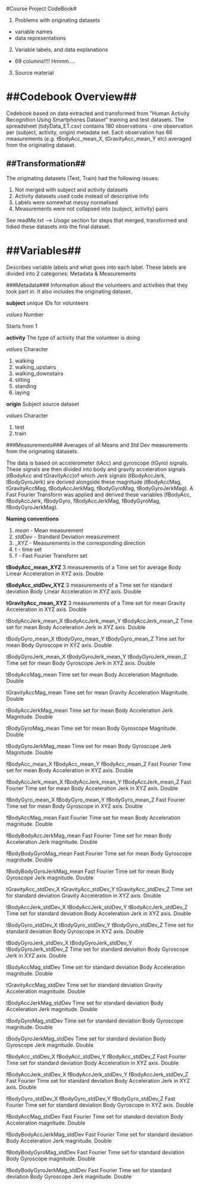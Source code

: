 #Course Project CodeBook#

1. Problems with originating datasets 
 - variable names 
 - data representations 
 
 2. Variable labels, and data explanations 
 - 69 columns!!!! Hmmm....
 
 3. Source material

##Codebook Overview##
==========================================
Codebook based on data extracted and transformed from "Human Activity Recognition Using Smartphones Dataset" training and test datasets.
The spreadsheet (tidyData_ET.csv) contains 180 observations - one observation per (subject, activity, origin) metadata set.
Each observation has 66 measurements (e.g. tBodyAcc_mean_X, tGravityAcc_mean_Y etc) averaged from the originating dataset. 

##Transformation##
-----------------------------------------
The originating datasets (Test, Train) had the following issues:
1. Not merged with subject and activity datasets
2. Activity datasets used code instead of descriptive info
3. Labels were somewhat messy normalised 
4. Measurements were not collapsed into (subject, activity) pairs

See readMe.txt	--> *Usage* section for steps that merged, transformed and tidied these datasets into the final dataset.

##Variables##
==========================================
Describes variable labels and what goes into each label.
These labels are divided into 2 categories: Metadata & Measurements 

###Metadata###
Information about the volunteers and activities that they took part in. It also includes the originating dataset. 

**subject**
unique IDs for volunteers 

*values*
Number 

Starts from 1 

**activity**
The type of activity that the volunteer is doing 

*values*
Character 

1. walking
2. walking_upstairs
3. walking_downstairs 
4. sitting
5. standing
6. laying

**origin**
Subject source dataset

*values*
Character 

1. test
2. train


###Measurements###
Averages of all Means and Std Dev measurements from the originating datasets. 

The data is based on accelerometer (tAcc) and gyroscope (tGyro) signals. These signals are then divided into body and gravity acceleration signals (tBodyAcc and tGravityAcc)of which Jerk signals (tBodyAccJerk, tBodyGyroJerk) are derived alongside these magnitude (tBodyAccMag, tGravityAccMag, tBodyAccJerkMag, tBodyGyroMag, tBodyGyroJerkMag). A Fast Fourier Transform was applied and derived these variables (fBodyAcc, fBodyAccJerk, fBodyGyro, fBodyAccJerkMag, fBodyGyroMag, fBodyGyroJerkMag).

**Naming conventions** 
1. _mean_ - Mean measurement
2. _stdDev_ - Standard Deviation measurement
3. _XYZ - Measurements in the corresponding direction
4. t - time set
5. f - Fast Fourier Transform set 

**tBodyAcc_mean_XYZ**
3 measurements of a Time set for average Body Linear Acceleration in XYZ axis.
Double 

**tBodyAcc_stdDev_XYZ**
3 measurements of a Time set for standard deviation Body Linear Acceleration in XYZ axis. 
Double 
	
**tGravityAcc_mean_XYZ**
3 measurements of a Time set for mean Gravity Acceleration in XYZ axis. 
Double 

tBodyAccJerk_mean_X
tBodyAccJerk_mean_Y
tBodyAccJerk_mean_Z
Time set for mean Body Acceleration Jerk in XYZ axis. 
Double 

tBodyGyro_mean_X
tBodyGyro_mean_Y
tBodyGyro_mean_Z
Time set for mean Body Gyroscope in XYZ axis. 
Double 

tBodyGyroJerk_mean_X
tBodyGyroJerk_mean_Y
tBodyGyroJerk_mean_Z
Time set for mean Body Gyroscope Jerk in XYZ axis. 
Double 

tBodyAccMag_mean
Time set for mean Body Acceleration Magnitude.
Double 

tGravityAccMag_mean
Time set for mean Gravity Acceleration Magnitude. 
Double 

tBodyAccJerkMag_mean
Time set for mean Body Acceleration Jerk Magnitude. 
Double 

tBodyGyroMag_mean
Time set for mean Body Gyroscope Magnitude. 
Double 

tBodyGyroJerkMag_mean
Time set for mean Body Gyroscope Jerk Magnitude.
Double 

fBodyAcc_mean_X
fBodyAcc_mean_Y
fBodyAcc_mean_Z
Fast Fourier Time set for mean Body Acceleration in XYZ axis.
Double 

fBodyAccJerk_mean_X
fBodyAccJerk_mean_Y
fBodyAccJerk_mean_Z
Fast Fourier Time set for mean Body Acceleration Jerk in XYZ axis.
Double 

fBodyGyro_mean_X
fBodyGyro_mean_Y
fBodyGyro_mean_Z
Fast Fourier Time set for mean Body Gyroscope in XYZ axis.
Double 

fBodyAccMag_mean
Fast Fourier Time set for mean Body Acceleration magnitude.
Double 

fBodyBodyAccJerkMag_mean
Fast Fourier Time set for mean Body Acceleration Jerk magnitude.
Double 

fBodyBodyGyroMag_mean
Fast Fourier Time set for mean Body Gyroscope magnitude.
Double 

fBodyBodyGyroJerkMag_mean
Fast Fourier Time set for mean Body Gyroscope Jerk magnitude.
Double 

tGravityAcc_stdDev_X
tGravityAcc_stdDev_Y
tGravityAcc_stdDev_Z
Time set for standard deviation Gravity Acceleration in XYZ axis. 
Double 

tBodyAccJerk_stdDev_X
tBodyAccJerk_stdDev_Y
tBodyAccJerk_stdDev_Z
Time set for standard deviation Body Acceleration Jerk in XYZ axis. 
Double 

tBodyGyro_stdDev_X
tBodyGyro_stdDev_Y
tBodyGyro_stdDev_Z
Time set for standard deviation Body Gyroscope in XYZ axis. 
Double 

tBodyGyroJerk_stdDev_X
tBodyGyroJerk_stdDev_Y
tBodyGyroJerk_stdDev_Z
Time set for standard deviation Body Gyroscope Jerk in XYZ axis. 
Double 

tBodyAccMag_stdDev
Time set for standard deviation Body Acceleration magnitude. 
Double 

tGravityAccMag_stdDev
Time set for standard deviation Gravity Acceleration magnitude. 
Double 

tBodyAccJerkMag_stdDev
Time set for standard deviation Body Acceleration Jerk magnitude. 
Double 

tBodyGyroMag_stdDev
Time set for standard deviation Body Gyroscope magnitude. 
Double 

tBodyGyroJerkMag_stdDev
Time set for standard deviation Body Gyroscope Jerk magnitude. 
Double 

fBodyAcc_stdDev_X
fBodyAcc_stdDev_Y
fBodyAcc_stdDev_Z
Fast Fourier Time set for standard deviation Body Acceleration in XYZ axis. 
Double 

fBodyAccJerk_stdDev_X
fBodyAccJerk_stdDev_Y
fBodyAccJerk_stdDev_Z
Fast Fourier Time set for standard deviation Body Acceleration Jerk in XYZ axis. 
Double 

fBodyGyro_stdDev_X
fBodyGyro_stdDev_Y
fBodyGyro_stdDev_Z
Fast Fourier Time set for standard deviation Body Gyroscope in XYZ axis. 
Double 

fBodyAccMag_stdDev
Fast Fourier Time set for standard deviation Body Acceleration magnitude. 
Double 

fBodyBodyAccJerkMag_stdDev
Fast Fourier Time set for standard deviation Body Acceleration Jerk magnitude. 
Double 

fBodyBodyGyroMag_stdDev
Fast Fourier Time set for standard deviation Body Gyroscope magnitude. 
Double 

fBodyBodyGyroJerkMag_stdDev
Fast Fourier Time set for standard deviation Body Gyroscope Jerk magnitude. 
Double 
